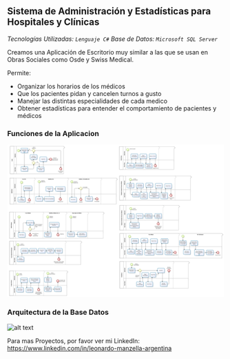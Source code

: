 ## Sistema de Administración y Estadísticas para Hospitales y Clínicas
*Tecnologías Utilizadas: `Lenguaje C#`    Base de Datos: `Microsoft SQL Server`*

Creamos una Aplicación de Escritorio muy similar a las que se usan en Obras Sociales como Osde y Swiss Medical.

Permite:
* Organizar los horarios de los médicos
* Que los pacientes pidan y cancelen turnos a gusto
* Manejar las distintas especialidades de cada medico
* Obtener estadísticas para entender el comportamiento de pacientes y médicos

### Funciones de la Aplicacion
![alt text](https://raw.githubusercontent.com/LeonardoManzella/sistema-administracion-hospitales-clinicas/master/Diagramas/OverView%20Funcionalidades%20Compacto.jpg "Funciones de la Aplicación")


### Arquitectura de la Base Datos
![alt text](https://raw.githubusercontent.com/LeonardoManzella/sistema-administracion-hospitales-clinicas/master/Diagramas/DER%20Simple.jpg "
Arquitectura de la Base Datos")

Para mas Proyectos, por favor ver mi LinkedIn: https://www.linkedin.com/in/leonardo-manzella-argentina
